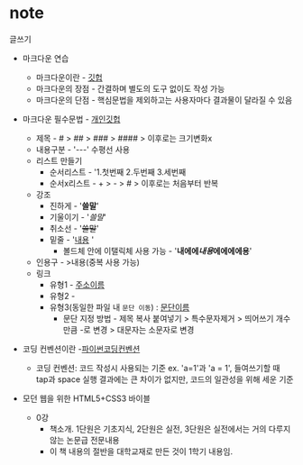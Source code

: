 # note
글쓰기
* 마크다운 연습
  * 마크다운이란 - [깃헙](https://gist.github.com/ihoneymon/652be052a0727ad59601)
  * 마크다운의 장점 - 간결하며 별도의 도구 없이도 작성 가능
  * 마크다운의 단점 - 핵심문법을 제외하고는 사용자마다 결과물이 달라질 수 있음
* 마크다운 필수문법 - [개인깃헙](https://theorydb.github.io/envops/2019/05/22/envops-blog-how-to-use-md/)
  * 제목 - # > ## > ### > #### > 이후로는 크기변화x
  * 내용구분 - '---' 수평선 사용
  * 리스트 만들기
    * 순서리스트 - '1.첫번째 2.두번째 3.세번째
    * 순서x리스트 - + > - > # > 이후로는 처음부터 반복
  * 강조
    * 진하게 - '__쓸말__'
    * 기울이기 - '_쓸말_'
    * 취소선 - '~~쓸말~~'
    * 밑줄 - '<u>내용</u> '
      * 볼드체 안에 이탤릭체 사용 가능 - '__내에에*내용*에에에에용__'
  * 인용구 - >내용(중복 사용 가능)
  * 링크
    * 유형1 - [주소이름](URL "마우스 커서 올리면 보이는 내용")  
    * 유형2 - <URL>  
    * 유형3(동일한 파일 내 `문단 이동`) : [문단이름](#해당문단) 
      * 문단 지정 방법 - 제목 복사 붙여넣기 > 특수문자제거 > 띄어쓰기 개수만큼 -로 변경 > 대문자는 소문자로 변경


* 코딩 컨벤션이란 -[파이썬코딩컨벤션](https://spoqa.github.io/2012/08/03/about-python-coding-convention.html)
    * 코딩 컨벤션: 코드 작성시 사용되는 기준
    ex. 'a=1'과 'a = 1', 들여쓰기할 때 tap과 space
    실행 결과에는 큰 차이가 없지만, 코드의 일관성을 위해 세운 기준

* 모던 웹을 위한 HTML5+CSS3 바이블
  * 0강
    * 책소개. 1단원은 기초지식, 2단원은 실전, 3단원은 실전에서는 거의 다루지 않는 논문급 전문내용
    * 이 책 내용의 절반을 대학교재로 만든 것이 1학기 내용임.